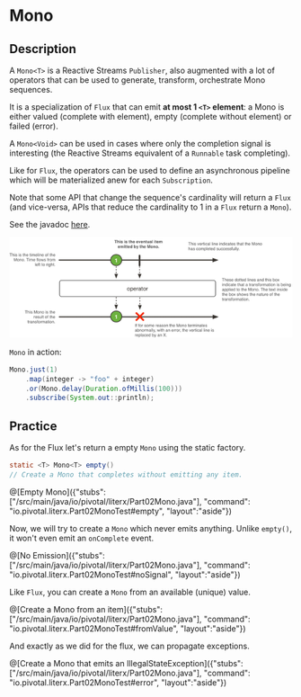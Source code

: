 # Mono

## Description

A `Mono<T>` is a Reactive Streams `Publisher`, also augmented with a lot of operators that
can be used to generate, transform, orchestrate Mono sequences.

It is a specialization of `Flux` that can emit **at most 1 `<T>` element**: a Mono is either
valued (complete with element), empty (complete without element) or failed (error).

A `Mono<Void>` can be used in cases where only the completion signal is interesting (the
Reactive Streams equivalent of a `Runnable` task completing).

Like for `Flux`, the operators can be used to define an asynchronous pipeline which will be
materialized anew for each `Subscription`.

Note that some API that change the sequence's cardinality will return a `Flux` (and vice-versa,
APIs that reduce the cardinality to 1 in a `Flux` return a `Mono`).

See the javadoc [here](http://projectreactor.io/docs/core/release/api/reactor/core/publisher/Mono.html).

![Marble diagram representation of a Mono](/techio/assets/mono.png)

`Mono` in action:

```java
Mono.just(1)
    .map(integer -> "foo" + integer)
    .or(Mono.delay(Duration.ofMillis(100)))
    .subscribe(System.out::println);
```

## Practice 


As for the Flux let's return a empty `Mono` using the static factory.

```java
static <T> Mono<T> empty()
// Create a Mono that completes without emitting any item.
```
@[Empty Mono]({"stubs": ["/src/main/java/io/pivotal/literx/Part02Mono.java"], "command": "io.pivotal.literx.Part02MonoTest#empty", "layout":"aside"})



Now, we will try to create a `Mono` which never emits anything.
Unlike `empty()`, it won't even emit an `onComplete` event.

@[No Emission]({"stubs": ["/src/main/java/io/pivotal/literx/Part02Mono.java"], "command": "io.pivotal.literx.Part02MonoTest#noSignal", "layout":"aside"})


Like `Flux`, you can create a `Mono` from an available (unique) value.

@[Create a Mono from an item]({"stubs": ["/src/main/java/io/pivotal/literx/Part02Mono.java"], "command": "io.pivotal.literx.Part02MonoTest#fromValue", "layout":"aside"})


And exactly as we did for the flux, we can propagate exceptions.


@[Create a Mono that emits an IllegalStateException]({"stubs": ["/src/main/java/io/pivotal/literx/Part02Mono.java"], "command": "io.pivotal.literx.Part02MonoTest#error", "layout":"aside"})


